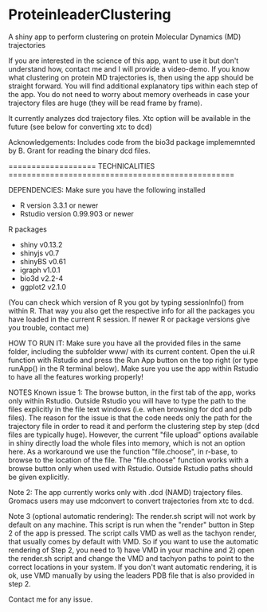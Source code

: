 # ProteinleaderClustering
A shiny app to perform clustering on protein Molecular Dynamics (MD) trajectories 

If you are interested in the science of this app, want to use it but don't understand how, contact me and I will provide a video-demo. If you know what clustering on protein MD trajectories is, then using the app should be straight forward. You will find additional explanatory tips within each step of the app. You do not need to worry about memory overheads in case your trajectory files are huge (they will be read frame by frame).

It currently analyzes dcd trajectory files. Xtc option will be available in the future (see below for converting xtc to dcd)

Acknowledgements:
Includes code from the bio3d package implememnted by B. Grant for reading the binary dcd files.

=================== TECHNICALITIES =================================================

DEPENDENCIES:
Make sure you have the following installed

- R version 3.3.1 or newer 
- Rstudio version 0.99.903 or newer

R packages
- shiny v0.13.2
- shinyjs v0.7  
- shinyBS v0.61   
- igraph v1.0.1 
- bio3d v2.2-4
- ggplot2 v2.1.0 

(You can check which version of R you got by typing sessionInfo() from within R. That way you also get the respective info for all the packages you have loaded in the current R session. If newer R or package versions give you trouble, contact me)

HOW TO RUN IT:
Make sure you have all the provided files in the same folder, including the subfolder www/ with its current content. Open the ui.R function with Rstudio and press the Run App button on the top right (or type runApp() in the R terminal below). Make sure you use the app within Rstudio to have all the features working properly!

NOTES
Known issue 1: The browse button, in the first tab of the app, works only within Rstudio. Outside Rstudio you will have to type the path to the files explicitly in the file text windows (i.e. when browsing for dcd and pdb files). The reason for the issue is that the code needs only the path for the trajectory file in order to read it and perform the clustering step by step (dcd files are typically huge). However, the current "file upload" options available in shiny directly load the whole files into memory, which is not an option here. As a workaround we use the function "file.choose", in r-base, to browse to the location of the file. The "file.choose" function works with a browse button only when used with Rstudio. Outside Rstudio paths should be given explicitly.  

Note 2: The app currently works only with .dcd (NAMD) trajectory files. Gromacs users may use mdconvert to convert trajectories from xtc to dcd.

Note 3 (optional automatic rendering): The render.sh script will not work by default on any machine. This script is run when the "render" button in Step 2 of the app is pressed. The script calls VMD as well as the tachyon render, that usually comes by default with VMD. So if you want to use the automatic rendering of Step 2, you need to 1) have VMD in your machine and 2) open the render.sh script and change the VMD and tachyon paths to point to the correct locations in your system. If you don't want automatic rendering, it is ok, use VMD manually by using the leaders PDB file that is also provided in step 2.

Contact me for any issue.


